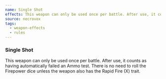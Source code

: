 ```yaml
---
name: Single Shot
effects: This weapon can only be used once per battle. After use, it counts as having automatically failed anAmmo test. There is no need to roll the Firepower diceunless the weapon also has the Rapid Fire (X) trait.
source: necrovox
tags:
  - weapon-effects
  - rules
---
```

### Single Shot

This weapon can only be used once per battle. After use, it counts as having automatically failed an
Ammo test. There is no need to roll the Firepower dice
unless the weapon also has the Rapid Fire (X) trait.